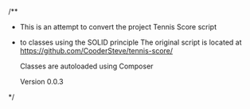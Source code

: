 /**
 * This is an attempt to convert the project Tennis Score script
 * to classes using the SOLID principle
   The original script is located at https://github.com/CooderSteve/tennis-score/
   
   Classes are autoloaded using Composer
   
   Version 0.0.3
   
 */

